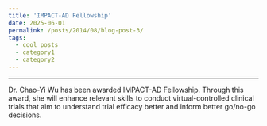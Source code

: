 ```yaml
---
title: 'IMPACT-AD Fellowship'
date: 2025-06-01
permalink: /posts/2014/08/blog-post-3/
tags:
  - cool posts
  - category1
  - category2
---
```


------

Dr. Chao-Yi Wu has been awarded IMPACT-AD Fellowship. Through this award, she will enhance relevant skills to conduct virtual-controlled clinical trials that aim to understand trial efficacy better and inform better go/no-go decisions.
